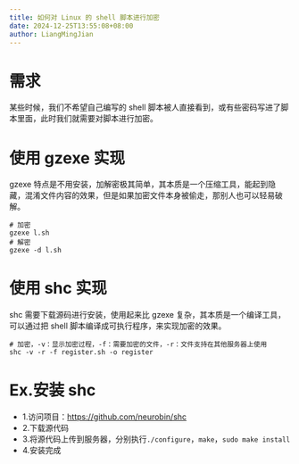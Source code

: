 ```yaml
---
title: 如何对 Linux 的 shell 脚本进行加密
date: 2024-12-25T13:55:08+08:00
author: LiangMingJian
---
```


# 需求

某些时候，我们不希望自己编写的 shell 脚本被人直接看到，或有些密码写进了脚本里面，此时我们就需要对脚本进行加密。

# 使用 gzexe 实现

gzexe 特点是不用安装，加解密极其简单，其本质是一个压缩工具，能起到隐藏，混淆文件内容的效果，但是如果加密文件本身被偷走，那别人也可以轻易破解。

```shell
# 加密
gzexe l.sh
# 解密
gzexe -d l.sh
```

# 使用 shc 实现

shc 需要下载源码进行安装，使用起来比 gzexe 复杂，其本质是一个编译工具，可以通过把 shell 脚本编译成可执行程序，来实现加密的效果。

```shell
# 加密，-v：显示加密过程，-f：需要加密的文件，-r：文件支持在其他服务器上使用
shc -v -r -f register.sh -o register
```

# Ex.安装 shc

- 1.访问项目：https://github.com/neurobin/shc
- 2.下载源代码
- 3.将源代码上传到服务器，分别执行`./configure`，`make`，`sudo make install`
- 4.安装完成
